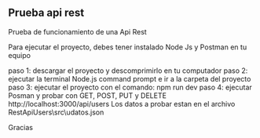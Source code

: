 ## Prueba api rest
Prueba de funcionamiento de una Api Rest

Para ejecutar el proyecto, debes tener instalado Node Js y Postman en tu equipo

paso 1: descargar el proyecto y descomprimirlo en tu computador
paso 2: ejecutar la terminal Node.js command prompt e ir a la carpeta del proyecto 
paso 3: ejecutar el proyecto con el comando: npm run dev
paso 4: ejecutar Posman y probar con GET, POST, PUT y DELETE  http://localhost:3000/api/users
        Los datos a probar estan en el archivo RestApiUsers\src\udatos.json

Gracias
